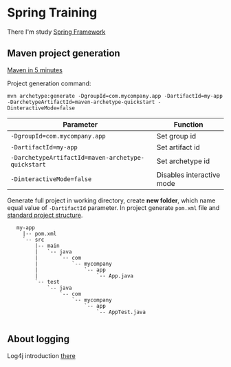 # Spring Training
There I'm study [Spring Framework](https://spring.io/docs)

## Maven project generation

[Maven in 5 minutes](https://maven.apache.org/guides/getting-started/maven-in-five-minutes.html)

Project generation command:

`mvn archetype:generate -DgroupId=com.mycompany.app -DartifactId=my-app -DarchetypeArtifactId=maven-archetype-quickstart -DinteractiveMode=false`

| Parameter | Function |
|-----------|----------|
| `-DgroupId=com.mycompany.app`| Set group id |
| `-DartifactId=my-app` | Set artifact id |
| `-DarchetypeArtifactId=maven-archetype-quickstart` | Set archetype id |
| `-DinteractiveMode=false` | Disables interactive mode |

Generate full project in working directory, create **new folder**, which name equal 
value of `-DartifactId` parameter. In project generate `pom.xml` file and 
[standard project structure](https://maven.apache.org/guides/introduction/introduction-to-the-standard-directory-layout.html).

```
   my-app
     |-- pom.xml
     `-- src
         |-- main
         |   `-- java
         |       `-- com
         |           `-- mycompany
         |               `-- app
         |                   `-- App.java
         `-- test
             `-- java
                 `-- com
                     `-- mycompany
                         `-- app
                             `-- AppTest.java
                             
```

## About logging
Log4j introduction [there](http://artamonov.ru/2007/04/06/vvedenie-v-log4j)
